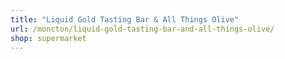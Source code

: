 ```yaml
---
title: "Liquid Gold Tasting Bar & All Things Olive"
url: /moncton/liquid-gold-tasting-bar-and-all-things-olive/
shop: supermarket
---
```

